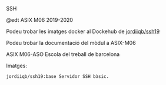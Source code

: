 SSH

@edt ASIX M06 2019-2020

Podeu trobar les imatges docker al Dockehub de [jordiiqb/ssh19](https://hub.docker.com/repository/docker/jordiiqb/ssh19)

Podeu trobar la documentació del mòdul a ASIX-M06

ASIX M06-ASO Escola del treball de barcelona

Imatges:

    jordiiqb/ssh19:base Servidor SSH bàsic.
